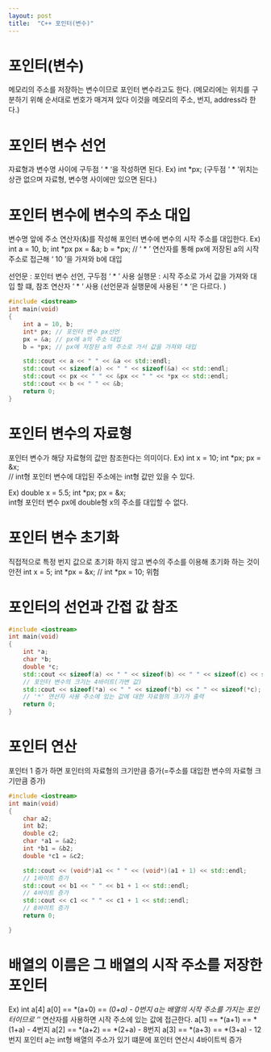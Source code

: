 ```yaml
---
layout: post
title:  "C++ 포인터(변수)"
---
```


# 포인터(변수)
메모리의 주소를 저장하는 변수이므로 포인터 변수라고도 한다.
(메모리에는 위치를 구분하기 위해 순서대로 번호가 매겨져 있다
이것을 메모리의 주소, 번지, address라 한다.)

# 포인터 변수 선언
자료형과 변수명 사이에 구두점 ‘ * ‘을 작성하면 된다.
Ex) int *px;
(구두점 ‘ * ‘위치는 상관 없으며 자료형, 변수명 사이에만 있으면 된다.)

# 포인터 변수에 변수의 주소 대입
변수명 앞에 주소 연산자(&)를 작성해 포인터 변수에 변수의 시작 주소를 대입한다.
Ex) 
int a = 10, b;
int *px
px = &a;
b = *px; // ‘ * ’ 연산자를 통해 px에 저장된 a의 시작 주소로 접근해 ‘ 10 ’을 가져와 b에 대입

선언문 : 포인터 변수 선언, 구두점 ‘ * ’ 사용
실행문 : 시작 주소로 가서 값을 가져와 대입 할 떄, 참조 연산자 ‘ * ‘ 사용
(선언문과 실행문에 사용된 ‘ * ‘은 다르다. )

```c++
#include <iostream>
int main(void)
{
	int a = 10, b;
	int* px; // 포인터 변수 px선언
	px = &a; // px에 a의 주소 대입
	b = *px; // px에 저장된 a의 주소로 가서 값을 가져와 대입

	std::cout << a << " " << &a << std::endl;
	std::cout << sizeof(a) << " " << sizeof(&a) << std::endl;
	std::cout << px << " " << &px << " " << *px << std::endl;
	std::cout << b << " " << &b;
	return 0;
}
```

# 포인터 변수의 자료형
포인터 변수가 해당 자료형의 값만 참조한다는 의미이다.
Ex)
int x = 10;
int *px;
px = &x;	
// int형 포인터 변수에 대입된 주소에는 int형 값만 있을 수 있다.

Ex)
double x = 5.5;
int *px;
px = &x;	
int형 포인터 변수 px에 double형 x의 주소를 대입할 수 없다.


# 포인터 변수 초기화
직접적으로 특정 번지 값으로 초기화 하지 않고 변수의 주소를 이용해 초기화 하는 것이 안전
int x = 5;
int *px = &x;
// int *px = 10;   위험

# 포인터의 선언과 간접 값 참조
```c++
#include <iostream>
int main(void)
{
	int *a;
	char *b; 
	double *c; 
	std::cout << sizeof(a) << " " << sizeof(b) << " " << sizeof(c) << std::endl;
	// 포인터 변수의 크기는 4바이트(가변 값)
	std::cout << sizeof(*a) << " " << sizeof(*b) << " " << sizeof(*c);
	// '*' 연산자 사용 주소에 있는 값에 대한 자료형의 크기가 출력
	return 0;
}
```

# 포인터 연산
포인터 1 증가 하면 포인터의 자료형의 크기만큼 증가(=주소를 대입한 변수의 자료형 크기만큼 증가)
```c++
#include <iostream>
int main(void)
{
	char a2;
	int b2;
	double c2;
	char *a1 = &a2;
	int *b1 = &b2;
	double *c1 = &c2;

	std::cout << (void*)a1 << " " << (void*)(a1 + 1) << std::endl;
	// 1바이트 증가
	std::cout << b1 << " " << b1 + 1 << std::endl;
	// 4바이트 증가
	std::cout << c1 << " " << c1 + 1 << std::endl;
	// 8바이트 증가
	return 0;

}
```
# 배열의 이름은 그 배열의 시작 주소를 저장한 포인터
Ex)
int a[4]
a[0] == *(a+0) == *(0+a) - 0번지
 a는 배열의 시작 주소를 가지는 포인터이므로 ‘*’ 연산자를 사용하면 시작 주소에 있는 값에 접근한다.
a[1] == *(a+1) == *(1+a) - 4번지
a[2] == *(a+2) == *(2+a) - 8번지
a[3] == *(a+3) == *(3+a) - 12번지
포인터 a는 int형 배열의 주소가 있기 떄문에 포인터 연산시 4바이트씩 증가 





